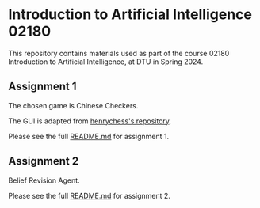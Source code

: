 # Introduction to Artificial Intelligence 02180

This repository contains materials used as part of the course 02180 Introduction to Artificial Intelligence, at DTU in Spring 2024.

## Assignment 1

The chosen game is Chinese Checkers.

The GUI is adapted from [henrychess's repository](https://github.com/henrychess/pygame-chinese-checkers/).

Please see the full [README.md](group7_assignment1/README.md) for assignment 1.

## Assignment 2

Belief Revision Agent.

Please see the full [README.md](group7_assignment2/README.md) for assignment 2.
